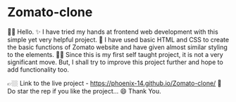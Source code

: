 # Zomato-clone

👋🏼 Hello. 
✨ I have tried my hands at frontend web development with this simple yet very helpful project.
🥪 I have used basic HTML and CSS to create the basic functions of Zomato website and have given almost similar styling to the elements.
💪🏼 Since this is my first self taught project, it is not a very significant move. But, I shall try to improve this project further and hope to add functionality too.

👉🏼 Link to the live project - https://phoenix-14.github.io/Zomato-clone/
🙌 Do star the rep if you like the project...
😄 Thank You.
